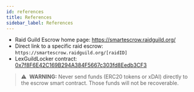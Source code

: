 ```yaml
---
id: references
title: References
sidebar_label: References
---
```


-   Raid Guild Escrow home page: https://smartescrow.raidguild.org/
-   Direct link to a specific raid escrow: `https://smartescrow.raidguild.org/[raidID]`
-   LexGuildLocker contract: [0x7f8F6E42C169B294A384F5667c303fd8Eedb3CF3](https://blockscout.com/poa/xdai/address/0x7f8F6E42C169B294A384F5667c303fd8Eedb3CF3/contracts)

> :warning:&nbsp; **WARNING:** Never send funds (ERC20 tokens or xDAI) directly to the escrow smart contract. Those funds will not be recoverable.
